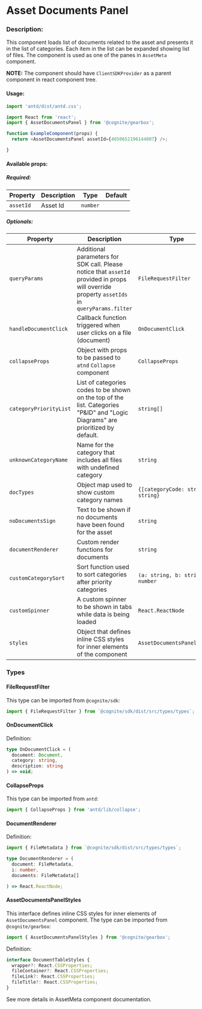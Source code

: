  # Asset Documents Panel

<!-- STORY -->

### Description:

This component loads list of documents related to the asset and presents it in the list of categories.
Each item in the list can be expanded showing list of files.
The component is used as one of the panes in `AssetMeta` component.

**NOTE:** The component should have `ClientSDKProvider` as a parent component in react component tree.

#### Usage:

```typescript jsx
import 'antd/dist/antd.css';

import React from 'react';
import { AssetDocumentsPanel } from '@cognite/gearbox';

function ExampleComponent(props) {
  return <AssetDocumentsPanel assetId={4650652196144007} />;

}
```

#### Available props:

##### Required:

| Property  | Description | Type     | Default |
| --------- | ----------- | -------- | ------- |
| `assetId` | Asset Id    | `number` |         |

##### Optionals:

| Property              | Description                                                            | Type                                          | Default     |
| --------------------- | ---------------------------------------------------------------------- | --------------------------------------------- | ----------- |
| `queryParams`         | Additional parameters for SDK call. Please notice that `assetId` provided in props will override property `assetIds` in `queryParams.filter` | `FileRequestFilter` | `{ limit: 1000 }` |
| `handleDocumentClick` | Callback function triggered when user clicks on a file (document)      | `OnDocumentClick`                             |             |
| `collapseProps`       | Object with props to be passed to `atnd` `Collapse` component          | `CollapseProps`                               |             |
| `categoryPriorityList`| List of categories codes to be shown on the top of the list. Categories "P&ID" and "Logic Diagrams" are prioritized by default.| `string[]`                                    | `['XB', 'XL']`|
| `unknownCategoryName` | Name for the category that includes all files with undefined category  | `string`                                      | `'Unknown document type'` |
| `docTypes`            | Object map used to show custom category names                          | `{[categoryCode: string]: string}`            |             |
| `noDocumentsSign`     | Text to be shown if no documents have been found for the asset         | `string`                                      | `'No documents linked to this asset'`  |
| `documentRenderer`    | Custom render functions for documents                                  | `string`                                      |`DocumentRenderer` |
| `customCategorySort`  | Sort function used to sort categories after priority categories        | `(a: string, b: string) => number`            |             |
| `customSpinner`       | A custom spinner to be shown in tabs while data is being loaded        | `React.ReactNode`                             |             |
| `styles`              | Object that defines inline CSS styles for inner elements of the component  | `AssetDocumentsPanelStyles`                   |             |


### Types

#### FileRequestFilter

This type can be imported from `@cognite/sdk`:

```typescript
import { FileRequestFilter } from `@cognite/sdk/dist/src/types/types`;
```

#### OnDocumentClick

Definition:

```typescript
type OnDocumentClick = (
  document: Document,
  category: string,
  description: string
) => void;
```

#### CollapseProps
This type can be imported from `antd`:

```typescript
import { CollapseProps } from 'antd/lib/collapse';
```

#### DocumentRenderer

Definition:

```typescript
import { FileMetadata } from `@cognite/sdk/dist/src/types/types`;

type DocumentRenderer = (
  document: FileMetadata,
  i: number,
  documents: FileMetadata[]

) => React.ReactNode;

```

#### AssetDocumentsPanelStyles

This interface defines inline CSS styles for inner elements of `AssetDocumentsPanel` component.
The type can be imported from `@cognite/gearbox`:

```typescript
import { AssetDocumentsPanelStyles } from '@cognite/gearbox';
```

Definition:

```typescript
interface DocumentTableStyles {
  wrapper?: React.CSSProperties;
  fileContainer?: React.CSSProperties;
  fileLink?: React.CSSProperties;
  fileTitle?: React.CSSProperties;
}
```
See more details in AssetMeta component documentation.
